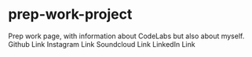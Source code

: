 # prep-work-project

Prep work page, with information about CodeLabs but also about myself. 
Github Link
Instagram Link
Soundcloud Link
LinkedIn Link
